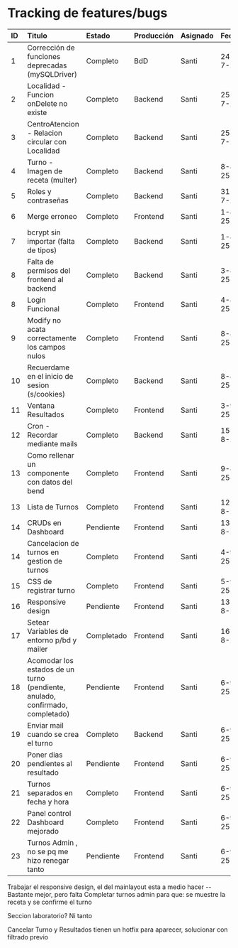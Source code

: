 # Tracking de features/bugs

| ID  | Titulo                                                                        | Estado     | Producción | Asignado | Fecha   |
| :-- | :---------------------------------------------------------------------------- | :--------- | :--------- | :------- | :------ |
| 1   | Corrección de funciones deprecadas (mySQLDriver)                              | Completo   | BdD        | Santi    | 24-7-25 |
| 2   | Localidad - Funcion onDelete no existe                                        | Completo   | Backend    | Santi    | 25-7-25 |
| 3   | CentroAtencion - Relacion circular con Localidad                              | Completo   | Backend    | Santi    | 25-7-25 |
| 4   | Turno - Imagen de receta (multer)                                             | Completo   | Backend    | Santi    | 8-8-25  |
| 5   | Roles y contraseñas                                                           | Completo   | Backend    | Santi    | 31-7-25 |
| 6   | Merge erroneo                                                                 | Completo   | Frontend   | Santi    | 1-8-25  |
| 7   | bcrypt sin importar (falta de tipos)                                          | Completo   | Backend    | Santi    | 1-8-25  |
| 8   | Falta de permisos del frontend al backend                                     | Completo   | Backend    | Santi    | 3-8-25  |
| 8   | Login Funcional                                                               | Completo   | Frontend   | Santi    | 4-8-25  |
| 9   | Modify no acata correctamente los campos nulos                                | Completo   | Frontend   | Santi    | 8-8-25  |
| 10  | Recuerdame en el inicio de sesion (s/cookies)                                 | Completo   | Backend    | Santi    | 8-8-25  |
| 11  | Ventana Resultados                                                            | Completo   | Frontend   | Santi    | 3-9-25  |
| 12  | Cron - Recordar mediante mails                                                | Completo   | Backend    | Santi    | 15-8-25 |
| 13  | Como rellenar un componente con datos del bend                                | Completo   | Frontend   | Santi    | 9-8-25  |
| 13  | Lista de Turnos                                                               | Completo   | Frontend   | Santi    | 12-8-25 |
| 14  | CRUDs en Dashboard                                                            | Pendiente  | Frontend   | Santi    | 13-8-25 |
| 14  | Cancelacion de turnos en gestion de turnos                                    | Completo   | Frontend   | Santi    | 4-9-25  |
| 15  | CSS de registrar turno                                                        | Completo   | Frontend   | Santi    | 5-9-25  |
| 16  | Responsive design                                                             | Pendiente  | Frontend   | Santi    | 13-8-25 |
| 17  | Setear Variables de entorno p/bd y mailer                                     | Completado | Frontend   | Santi    | 16-8-25 |
| 18  | Acomodar los estados de un turno (pendiente, anulado, confirmado, completado) | Pendiente  | Frontend   | Santi    | 6-9-25  |
| 19  | Enviar mail cuando se crea el turno                                           | Completo   | Backend    | Santi    | 6-9-25  |
| 20  | Poner dias pendientes al resultado                                            | Pendiente  | Frontend   | Santi    | 6-9-25  |
| 21  | Turnos separados en fecha y hora                                              | Completo   | Frontend   | Santi    | 6-9-25  |
| 22  | Panel control Dashboard mejorado                                              | Completo   | Frontend   | Santi    | 6-9-25  |
| 23  | Turnos Admin , no se pq me hizo renegar tanto                                 | Pendiente  | Frontend   | Santi    | 6-9-25  |

Trabajar el responsive design, el del mainlayout esta a medio hacer -- Bastante mejor, pero falta
Completar turnos admin para que: se muestre la receta y se confirme el turno

Seccion laboratorio? Ni tanto

Cancelar Turno y Resultados tienen un hotfix para aparecer, solucionar con filtrado previo

